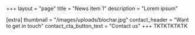 +++
layout = "page"
title = "News item 1"
description = "Lorem ipsum"

[extra]
thumbnail = "/images/uploads/biochar.jpg"
contact_header = "Want to get in touch"
contact_cta_button_text = "Contact us"
+++
TKTKTKTKTK
